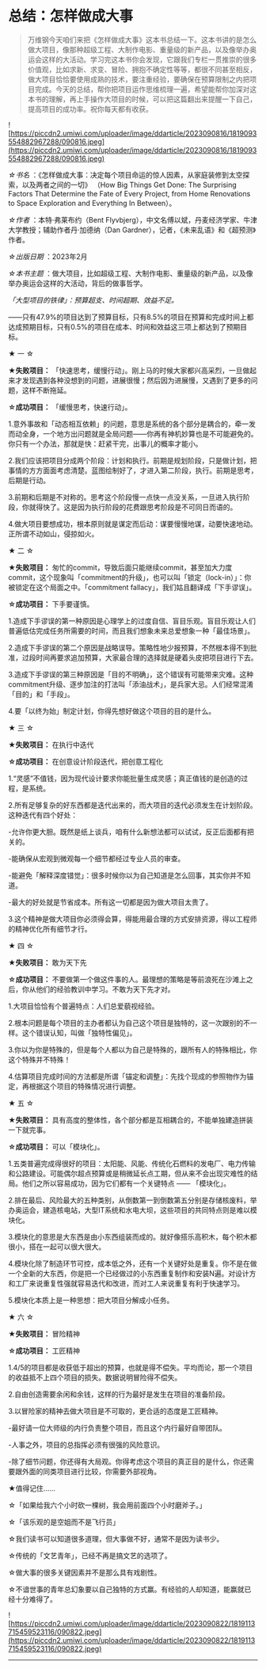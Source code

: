 # 总结：怎样做成大事

> 万维钢今天咱们来把《怎样做成大事》这本书总结一下。这本书讲的是怎么做大项目，像那种超级工程、大制作电影、重量级的新产品，以及像举办奥运会这样的大活动。学习完这本书你会发现，它跟我们专栏一贯推崇的很多价值观，比如求新、求变、冒险、拥抱不确定性等等，都很不同甚至相反，做大项目恰恰要使用成熟的技术，要注重经验，要确保在预算限制之内把项目完成。今天的总结，帮你把项目运作思维梳理一遍，希望能帮你加深对这本书的理解，再上手操作大项目的时候，可以把这篇翻出来提醒一下自己，提高项目的成功率。祝你每天都有收获。

![https://piccdn2.umiwi.com/uploader/image/ddarticle/2023090816/1819093554882967288/090816.jpeg](https://piccdn2.umiwi.com/uploader/image/ddarticle/2023090816/1819093554882967288/090816.jpeg)

 *☆书名* ：《怎样做成大事：决定每个项目命运的惊人因素，从家庭装修到太空探索，以及两者之间的一切》 （How Big Things Get Done: The Surprising Factors That Determine the Fate of Every Project, from Home Renovations to Space Exploration and Everything In Between）。

 *☆作者* ：本特·弗莱布约（Bent Flyvbjerg），中文名傅以斌，丹麦经济学家、牛津大学教授；辅助作者丹·加德纳（Dan Gardner），记者，《未来乱语》和《超预测》作者。

 *☆出版日期* ：2023年2月

 *☆本书主题* ：做大项目，比如超级工程、大制作电影、重量级的新产品，以及像举办奥运会这样的大活动，背后的做事哲学。

 *「大型项目的铁律」：预算超支、时间超期、效益不足。*

——只有47.9%的项目达到了预算目标，只有8.5%的项目在预算和完成时间上都达成预期目标，只有0.5%的项目在成本、时间和效益这三项上都达到了预期目标。

★ 一 ☆

 **★失败项目：** 「快速思考，缓慢行动」。刚上马的时候大家都兴高采烈，一旦做起来才发现遇到各种没想到的问题，进展很慢；然后因为进展慢，又遇到了更多的问题，这样不断拖延。

 **☆成功项目：** 「缓慢思考，快速行动」。

1.意外事故和「动态相互依赖」的问题，意思是系统的各个部分是耦合的，牵一发而动全身，一个地方出问题就是全局问题——你再有神机妙算也是不可能避免的。你只有一个办法，那就是快：赶紧干完，出事儿的概率才能小。

2.我们应该把项目分成两个阶段：计划和执行。前期是规划阶段，只是做计划，把事情的方方面面考虑清楚。蓝图绘制好了，才进入第二阶段，执行。前期是思考，后期是行动。

3.前期和后期是不对称的。思考这个阶段慢一点快一点没关系，一旦进入执行阶段，你就得快了。这是因为执行阶段的花费跟思考阶段是不可同日而语的。

4.做大项目要想成功，根本原则就是谋定而后动：谋要慢慢地谋，动要快速地动。正所谓不动如山，侵掠如火。

★ 二 ☆

 **★失败项目：** 匆忙的commit，导致后面只能继续commit，甚至加大力度commit，这个现象叫「commitment的升级」，也可以叫「锁定（lock-in）」：你被锁定在这个局面之中。「commitment fallacy」，我们姑且翻译成「下手谬误」。

 **☆成功项目：** 下手要谨慎。

1.造成下手谬误的第一种原因是心理学上的过度自信、盲目乐观。盲目乐观让人们普遍低估完成任务所需要的时间，而且我们想象未来总爱想象一种「最佳场景」。

2.造成下手谬误的第二个原因是战略误导。策略性地少报预算，不然根本得不到批准，过段时间再要求追加预算，大家最合理的选择就是硬着头皮把项目进行下去。

3.造成下手谬误的第三种原因是「目的不明确」，这个错误有可能带来灾难。这种commitment升级、逐步加注的打法叫「添油战术」，是兵家大忌。人们经常混淆「目的」和「手段」。

4.要「以终为始」制定计划，你得先想好做这个项目的目的是什么。

★ 三 ☆

 **★失败项目：** 在执行中迭代

 **☆成功项目：** 在创意设计阶段迭代，把创意工程化

1.“灵感”不值钱，因为现代设计要求你能批量生成灵感；真正值钱的是创造的过程，是系统。

2.所有足够复杂的好东西都是迭代出来的，而大项目的迭代必须发生在计划阶段。这种迭代有四个好处：

-允许你更大胆。既然是纸上谈兵，咱有什么新想法都可以试试，反正后面都有把关的。

-能确保从宏观到微观每一个细节都经过专业人员的审查。

-能避免「解释深度错觉」：很多时候你以为自己知道是怎么回事，其实你并不知道。

-最大的好处就是节省成本。所有这一切都是因为做大项目太贵了。

3.这个精神是做大项目你必须得会算，得能用最合理的方式安排资源，得以工程师的精神优化所有细节才行。

★ 四 ☆

 **★失败项目：** 敢为天下先

 **☆成功项目：** 不要做第一个做这件事的人。最理想的策略是等前浪死在沙滩上之后，你从他们的经验教训中学习。不敢为天下先才对。

1.大项目恰恰有个普遍特点：人们总爱藐视经验。

2.根本问题是每个项目的主办者都认为自己这个项目是独特的，这一次跟别的不一样。这个错误认知，叫做「独特性偏见」。

3.你以为你是特殊的，但是每个人都以为自己是特殊的，跟所有人的特殊相比，你这个特殊并不特殊！

4.估算项目完成时间的方法都是所谓「锚定和调整」：先找个现成的参照物作为锚定，再根据这个项目的特殊情况进行调整。

★ 五 ☆

 **★失败项目：** 具有高度的整体性，各个部分都是互相耦合的，不能单独建造拼装一下就完事。

 **☆成功项目：** 可以「模块化」。

1.五类普遍完成得很好的项目：太阳能、风能、传统化石燃料的发电厂、电力传输和公路建设。可能偶尔超点预算或是稍微延长点工期，但从来不会出现灾难性的结局。他们之所以容易成功，因为它们都有一个关键特点 —— 「模块化」。

2.排在最后、风险最大的五种类别，从倒数第一到倒数第五分别是存储核废料，举办奥运会，建造核电站，大型IT系统和水电大坝，这些项目的共同特点则是难以模块化。

3.模块化的意思是大东西是由小东西组装而成的。就好像搭乐高积木，每个积木都很小，搭在一起可以很大很大。

4.模块化除了制造环节可控，成本低之外，还有一个关键好处是重复。你不是在做一个全新的大东西，你是把一个已经做过的小东西重复制作和安装N遍。对设计方和工厂来说重复性强就容易迭代和改进，而对工人来说重复有利于快速学习。

5.模块化本质上是一种思想：把大项目分解成小任务。

★ 六 ☆

 **★失败项目：** 冒险精神

 **☆成功项目：** 工匠精神

1.4/5的项目都是收获低于超出的预算，也就是得不偿失。平均而论，那一个项目的收益抵不上四个项目的损失。数据说明冒险得不偿失。

2.自由创造需要余闲和余钱，这样的行为最好是发生在项目的准备阶段。

3.以冒险家的精神去做大项目是不可取的，更合适的态度是工匠精神。

-最好请一位大师级的内行负责整个项目，而且这个内行最好自带团队。

-人事之外，项目的总指挥必须有很强的风险意识。

-除了细节问题，你还得有大局观。你得考虑这个项目的真正目的是什么，你还需要跟外面的同类项目进行比较，你需要外部视角。

★值得记住……

☆「如果给我六个小时砍一棵树，我会用前面四个小时磨斧子。」

☆「该乐观的是空姐而不是飞行员」

☆我们读书可以知道很多道理，但大事做不好，通常不是因为读书少。

☆传统的「文艺青年」，已经不再是搞文艺的选项了。

☆做大事的很多关键因素并不是那么具有戏剧性。

☆不谙世事的青年总幻象要以自己独特的方式赢。有经验的人却知道，能赢就已经十分难得了。

![https://piccdn2.umiwi.com/uploader/image/ddarticle/2023090822/1819113715459523116/090822.jpeg](https://piccdn2.umiwi.com/uploader/image/ddarticle/2023090822/1819113715459523116/090822.jpeg)

---
